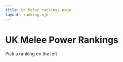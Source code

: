 ```yaml
---
title: UK Melee rankings page
layout: ranking.njk
---
```


# UK Melee Power Rankings

Pick a ranking on the left